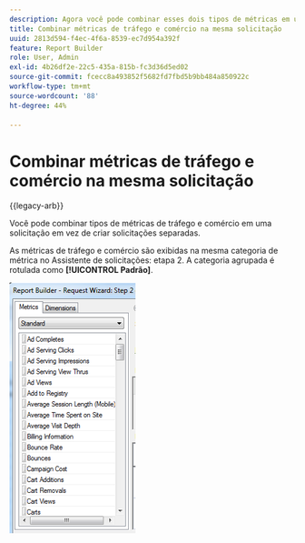 ```yaml
---
description: Agora você pode combinar esses dois tipos de métricas em uma ou na mesma solicitação, em vez de precisar criar solicitações separadas.
title: Combinar métricas de tráfego e comércio na mesma solicitação
uuid: 2813d594-f4ec-4f6a-8539-ec7d954a392f
feature: Report Builder
role: User, Admin
exl-id: 4b26df2e-22c5-435a-815b-fc3d36d5ed02
source-git-commit: fcecc8a493852f5682fd7fbd5b9bb484a850922c
workflow-type: tm+mt
source-wordcount: '88'
ht-degree: 44%

---
```


# Combinar métricas de tráfego e comércio na mesma solicitação

{{legacy-arb}}

Você pode combinar tipos de métricas de tráfego e comércio em uma solicitação em vez de criar solicitações separadas.

As métricas de tráfego e comércio são exibidas na mesma categoria de métrica no Assistente de solicitações: etapa 2. A categoria agrupada é rotulada como **[!UICONTROL Padrão]**.

![Captura de tela do Assistente de solicitações: etapa 2 Lista de métricas padrão.](assets/standard_metrics.png)
